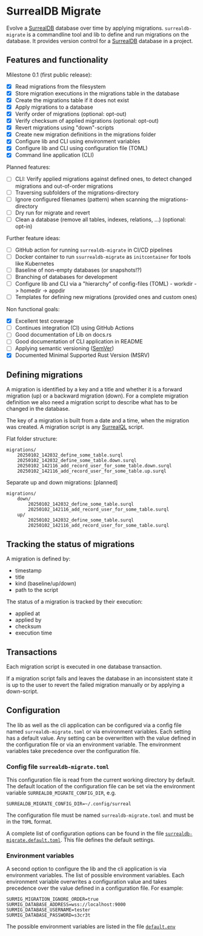 # SurrealDB Migrate

Evolve a [SurrealDB] database over time by applying migrations. `surrealdb-migrate` is a commandline
tool and lib to define and run migrations on the database. It provides version control for a
[SurrealDB] database in a project.

## Features and functionality

Milestone 0.1 (first public release):

* [X] Read migrations from the filesystem
* [X] Store migration executions in the migrations table in the database
* [X] Create the migrations table if it does not exist
* [X] Apply migrations to a database
* [X] Verify order of migrations (optional: opt-out)
* [X] Verify checksum of applied migrations (optional: opt-out)
* [X] Revert migrations using "down"-scripts
* [X] Create new migration definitions in the migrations folder
* [X] Configure lib and CLI using environment variables
* [X] Configure lib and CLI using configuration file (TOML)
* [X] Command line application (CLI)

Planned features:

* [ ] CLI: Verify applied migrations against defined ones, to detect changed migrations and
  out-of-order migrations
* [ ] Traversing subfolders of the migrations-directory
* [ ] Ignore configured filenames (pattern) when scanning the migrations-directory
* [ ] Dry run for migrate and revert
* [ ] Clean a database (remove all tables, indexes, relations, ...) (optional: opt-in)

Further feature ideas:

* [ ] GitHub action for running `surrealdb-migrate` in CI/CD pipelines
* [ ] Docker container to run `ssurrealdb-migrate` as `initcontainer` for tools like Kubernetes
* [ ] Baseline of non-empty databases (or snapshots!?)
* [ ] Branching of databases for development
* [ ] Configure lib and CLI via a "hierarchy" of config-files (TOML) - workdir -> homedir -> appdir
* [ ] Templates for defining new migrations (provided ones and custom ones)

Non functional goals:

* [X] Excellent test coverage
* [ ] Continues integration (CI) using GitHub Actions
* [ ] Good documentation of Lib on docs.rs
* [ ] Good documentation of CLI application in README
* [ ] Applying semantic versioning ([SemVer])
* [X] Documented Minimal Supported Rust Version (MSRV)

## Defining migrations

A migration is identified by a key and a title and whether it is a forward migration (up) or
a backward migration (down). For a complete migration definition we also need a migration script to
describe what has to be changed in the database.

The key of a migration is built from a date and a time, when the migration was created. A
migration script is any [SurrealQL] script.

Flat folder structure:

```text
migrations/
    20250102_142032_define_some_table.surql
    20250102_142032_define_some_table.down.surql
    20250102_142116_add_record_user_for_some_table.down.surql
    20250102_142116_add_record_user_for_some_table.up.surql
```

Separate up and down migrations: &lbrack;planned&rbrack;

```
migrations/
    down/
        20250102_142032_define_some_table.surql
        20250102_142116_add_record_user_for_some_table.surql
    up/
        20250102_142032_define_some_table.surql
        20250102_142116_add_record_user_for_some_table.surql
```

## Tracking the status of migrations

A migration is defined by:

* timestamp
* title
* kind (baseline/up/down)
* path to the script

The status of a migration is tracked by their execution:

* applied at
* applied by
* checksum
* execution time

## Transactions

Each migration script is executed in one database transaction.

If a migration script fails and leaves the database in an inconsistent state it is up to the user
to revert the failed migration manually or by applying a down-script.

## Configuration

The lib as well as the cli application can be configured via a config file named
`surrealdb-migrate.toml` or via environment variables. Each setting has a default value. Any
setting can be overwritten with the value defined in the configuration file or via an environment
variable. The environment variables take precedence over the configuration file.

### Config file `surrealdb-migrate.toml`

This configuration file is read from the current working directory by
default. The default location of the configuration file can be set via the environment variable
`SURREALDB_MIGRATE_CONFIG_DIR`, e.g.

```
SURREALDB_MIGRATE_CONFIG_DIR=~/.config/surreal
```

The configuration file must be named `surrealdb-migrate.toml` and must be in the `TOML` format.

A complete list of configuration options can be found in the file
[
`surrealdb-migrate.default.toml`](surrealdb-migrate-config/resources/surrealdb-migrate.default.toml).
This file defines the default settings.

### Environment variables

A second option to configure the lib and the cli application is via environment variables. The list
of possible environment variables. Each environment variable overwrites a configuration value and
takes precedence over the value defined in a configuration file. For example:

```dotenv
SURMIG_MIGRATION_IGNORE_ORDER=true
SURMIG_DATABASE_ADDRESS=wss://localhost:9000
SURMIG_DATABASE_USERNAME=tester
SURMIG_DATABASE_PASSWORD=s3cr3t
```

The possible environment variables are listed in the file [
`default.env`](surrealdb-migrate-config/resources/default.env)


[SemVer]: https://semver.org

[SurrealDB]: https://surrealdb.com

[SurrealQL]: https://surrealdb.com/docs/surrealql
